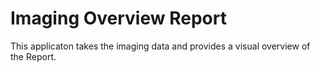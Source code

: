 # Imaging Overview Report

This applicaton takes the imaging data and provides a visual overview of the Report.
